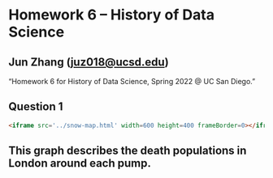 # Homework 6 – History of Data Science
## Jun Zhang (juz018@ucsd.edu)
“Homework 6 for History of Data Science, Spring 2022 @ UC San Diego.”
## Question 1
```html
<iframe src='../snow-map.html' width=600 height=400 frameBorder=0></iframe>
```
## This graph describes the death populations in London around each pump.
